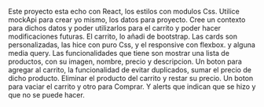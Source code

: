 Este proyecto esta echo con React, los estilos con modulos Css.
Utilice mockApi para crear yo mismo, los datos para proyecto.
Cree un contexto para dichos datos y poder utilizarlos para el carrito y poder hacer modificaciones futuras.
El carrito, lo añadi de bootstrap. Las cards son personalizadas, las hice con puro Css, y el responsive con flexbox. y alguna media query.
Las funcionalidades que tiene son mostrar una lista de productos, con su imagen, nombre, precio y descripcion.
Un boton para agregar al carrito, la funcionalidad de evitar duplicados, sumar el precio de dicho producto.
Eliminar el producto del carrito y restar su precio. Un boton para vaciar el carrito y otro para Comprar. 
Y alerts que indican que se hizo y que no se puede hacer.

